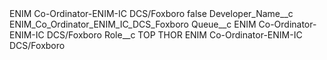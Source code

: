 <?xml version="1.0" encoding="UTF-8"?>
<CustomMetadata xmlns="http://soap.sforce.com/2006/04/metadata" xmlns:xsi="http://www.w3.org/2001/XMLSchema-instance" xmlns:xsd="http://www.w3.org/2001/XMLSchema">
    <label>ENIM Co-Ordinator-ENIM-IC DCS/Foxboro</label>
    <protected>false</protected>
    <values>
        <field>Developer_Name__c</field>
        <value xsi:type="xsd:string">ENIM_Co_Ordinator_ENIM_IC_DCS_Foxboro</value>
    </values>
    <values>
        <field>Queue__c</field>
        <value xsi:type="xsd:string">ENIM Co-Ordinator-ENIM-IC DCS/Foxboro</value>
    </values>
    <values>
        <field>Role__c</field>
        <value xsi:type="xsd:string">TOP THOR ENIM Co-Ordinator-ENIM-IC DCS/Foxboro</value>
    </values>
</CustomMetadata>
